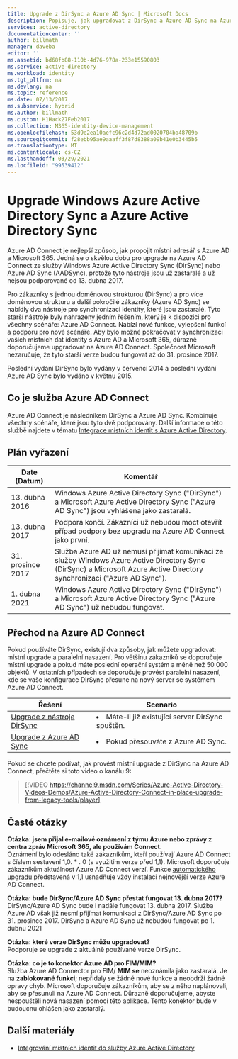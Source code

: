 ```yaml
---
title: Upgrade z DirSync a Azure AD Sync | Microsoft Docs
description: Popisuje, jak upgradovat z DirSync a Azure AD Sync na Azure AD Connect.
services: active-directory
documentationcenter: ''
author: billmath
manager: daveba
editor: ''
ms.assetid: bd68fb88-110b-4d76-978a-233e15590803
ms.service: active-directory
ms.workload: identity
ms.tgt_pltfrm: na
ms.devlang: na
ms.topic: reference
ms.date: 07/13/2017
ms.subservice: hybrid
ms.author: billmath
ms.custom: H1Hack27Feb2017
ms.collection: M365-identity-device-management
ms.openlocfilehash: 53d9e2ea10aefc96c2d4d72ad0020704ba48709b
ms.sourcegitcommit: f28ebb95ae9aaaff3f87d8388a09b41e0b3445b5
ms.translationtype: MT
ms.contentlocale: cs-CZ
ms.lasthandoff: 03/29/2021
ms.locfileid: "99539412"
---
```

# <a name="upgrade-windows-azure-active-directory-sync-and-azure-active-directory-sync"></a>Upgrade Windows Azure Active Directory Sync a Azure Active Directory Sync
Azure AD Connect je nejlepší způsob, jak propojit místní adresář s Azure AD a Microsoft 365. Jedná se o skvělou dobu pro upgrade na Azure AD Connect ze služby Windows Azure Active Directory Sync (DirSync) nebo Azure AD Sync (AADSync), protože tyto nástroje jsou už zastaralé a už nejsou podporované od 13. dubna 2017.

Pro zákazníky s jednou doménovou strukturou (DirSync) a pro více doménovou strukturu a další pokročilé zákazníky (Azure AD Sync) se nabídly dva nástroje pro synchronizaci identity, které jsou zastaralé. Tyto starší nástroje byly nahrazeny jedním řešením, který je k dispozici pro všechny scénáře: Azure AD Connect. Nabízí nové funkce, vylepšení funkcí a podporu pro nové scénáře. Aby bylo možné pokračovat v synchronizaci vašich místních dat identity s Azure AD a Microsoft 365, důrazně doporučujeme upgradovat na Azure AD Connect. Společnost Microsoft nezaručuje, že tyto starší verze budou fungovat až do 31. prosince 2017.

Poslední vydání DirSync bylo vydány v červenci 2014 a poslední vydání Azure AD Sync bylo vydáno v květnu 2015.

## <a name="what-is-azure-ad-connect"></a>Co je služba Azure AD Connect
Azure AD Connect je následníkem DirSync a Azure AD Sync. Kombinuje všechny scénáře, které jsou tyto dvě podporovány. Další informace o této službě najdete v tématu [Integrace místních identit s Azure Active Directory](whatis-hybrid-identity.md).

## <a name="deprecation-schedule"></a>Plán vyřazení
| Date (Datum) | Komentář |
| --- | --- |
| 13. dubna 2016 |Windows Azure Active Directory Sync ("DirSync") a Microsoft Azure Active Directory Sync ("Azure AD Sync") jsou vyhlášena jako zastaralá. |
| 13. dubna 2017 |Podpora končí. Zákazníci už nebudou moct otevřít případ podpory bez upgradu na Azure AD Connect jako první. |
|31. prosince 2017|Služba Azure AD už nemusí přijímat komunikaci ze služby Windows Azure Active Directory Sync (DirSync) a Microsoft Azure Active Directory synchronizaci ("Azure AD Sync").
|1. dubna 2021| Windows Azure Active Directory Sync ("DirSync") a Microsoft Azure Active Directory Sync ("Azure AD Sync") už nebudou fungovat. |

## <a name="how-to-transition-to-azure-ad-connect"></a>Přechod na Azure AD Connect
Pokud používáte DirSync, existují dva způsoby, jak můžete upgradovat: místní upgrade a paralelní nasazení. Pro většinu zákazníků se doporučuje místní upgrade a pokud máte poslední operační systém a méně než 50 000 objektů. V ostatních případech se doporučuje provést paralelní nasazení, kde se vaše konfigurace DirSync přesune na nový server se systémem Azure AD Connect.

| Řešení | Scenario |
| --- | --- |
| [Upgrade z nástroje DirSync](how-to-dirsync-upgrade-get-started.md) |<li>Máte-li již existující server DirSync spuštěn.</li> |
| [Upgrade z Azure AD Sync](how-to-upgrade-previous-version.md) |<li>Pokud přesouváte z Azure AD Sync.</li> |

Pokud se chcete podívat, jak provést místní upgrade z DirSync na Azure AD Connect, přečtěte si toto video o kanálu 9:

> [!VIDEO https://channel9.msdn.com/Series/Azure-Active-Directory-Videos-Demos/Azure-Active-Directory-Connect-in-place-upgrade-from-legacy-tools/player]
>
>

## <a name="faq"></a>Časté otázky
**Otázka: jsem přijal e-mailové oznámení z týmu Azure nebo zprávy z centra zpráv Microsoft 365, ale používám Connect.**  
Oznámení bylo odesláno také zákazníkům, kteří používají Azure AD Connect s číslem sestavení 1,0. \* . 0 (s využitím verze před 1,1). Microsoft doporučuje zákazníkům aktuálnost Azure AD Connect verzí. Funkce [automatického upgradu](how-to-connect-install-automatic-upgrade.md) představená v 1,1 usnadňuje vždy instalaci nejnovější verze Azure AD Connect.

**Otázka: bude DirSync/Azure AD Sync přestat fungovat 13. dubna 2017?**  
DirSync/Azure AD Sync bude i nadále fungovat 13. dubna 2017.  Služba Azure AD však již nesmí přijímat komunikaci z DirSync/Azure AD Sync po 31. prosince 2017. DirSync a Azure AD Sync už nebudou fungovat po 1. dubnu 2021

**Otázka: které verze DirSync můžu upgradovat?**  
Podporuje se upgrade z aktuálně používané verze DirSync. 

**Otázka: co je to konektor Azure AD pro FIM/MIM?**  
Služba Azure AD Connector pro FIM/ **MIM se** neoznámila jako zastaralá. Je na **zablokované funkci**; nepřidaly se žádné nové funkce a neobdrží žádné opravy chyb. Microsoft doporučuje zákazníkům, aby se z něho naplánovali, aby se přesunuli na Azure AD Connect. Důrazně doporučujeme, abyste nespouštěli nová nasazení pomocí této aplikace. Tento konektor bude v budoucnu ohlášen jako zastaralý.

## <a name="additional-resources"></a>Další materiály
* [Integrování místních identit do služby Azure Active Directory](whatis-hybrid-identity.md)
